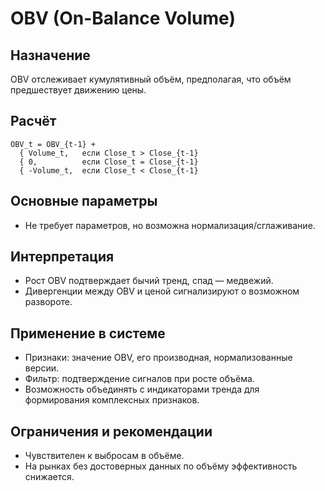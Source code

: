 # OBV (On-Balance Volume)

## Назначение
OBV отслеживает кумулятивный объём, предполагая, что объём предшествует движению цены.

## Расчёт
```
OBV_t = OBV_{t-1} +
  { Volume_t,   если Close_t > Close_{t-1}
  { 0,          если Close_t = Close_{t-1}
  { -Volume_t,  если Close_t < Close_{t-1}
```

## Основные параметры
- Не требует параметров, но возможна нормализация/сглаживание.

## Интерпретация
- Рост OBV подтверждает бычий тренд, спад — медвежий.
- Дивергенции между OBV и ценой сигнализируют о возможном развороте.

## Применение в системе
- Признаки: значение OBV, его производная, нормализованные версии.
- Фильтр: подтверждение сигналов при росте объёма.
- Возможность объединять с индикаторами тренда для формирования комплексных признаков.

## Ограничения и рекомендации
- Чувствителен к выбросам в объёме.
- На рынках без достоверных данных по объёму эффективность снижается.
